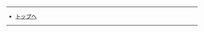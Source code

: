 
<div id="targetEscapeR3"></div>

<div id="targetP8"></div>

<div id="targetParatrooper"></div>

<div id='targetBoardWalk'></div>

<div id='targetMuddyFox'></div>


---


- [トップへ](/)

---
